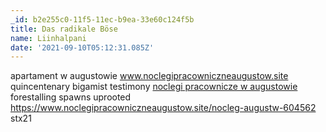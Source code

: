 ```yaml
---
_id: b2e255c0-11f5-11ec-b9ea-33e60c124f5b
title: Das radikale Böse
name: Liinhalpani
date: '2021-09-10T05:12:31.085Z'
---
```

apartament w augustowie <a href="https://www.noclegipracowniczneaugustow.site">www.noclegipracowniczneaugustow.site</a> 
quincentenary bigamist testimony  <a href="https://www.noclegipracowniczneaugustow.site">noclegi pracownicze w augustowie</a> 
forestalling spawns uprooted  https://www.noclegipracowniczneaugustow.site/nocleg-augustw-604562 
stx21
